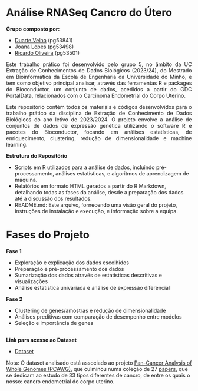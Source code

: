 # Análise RNASeq Cancro do Útero


**Grupo composto por:**
- [Duarte Velho](https://github.com/duartebred) (pg53841)
- [Joana Lopes](https://github.com/joanalopes0711) (pg53498)
- [Ricardo Oliveira](https://github.com/ricardofoliveira61) (pg53501)

 

<div align="justify">
Este trabalho prático foi desenvolvido pelo grupo 5, no âmbito da UC Extração de Conhecimentos de Dados Biológicos (2023/24), do Mestrado em Bioinformática da Escola de Engenharia da Universidade do Minho, e tem como objetivo principal analisar, através das ferramentas R e packages do Bioconductor, um conjunto de dados, acedidos a partir do GDC PortalData, relacionados com o Carcinoma Endometrial do Corpo Uterino. 

Este repositório contém todos os materiais e códigos desenvolvidos para o trabalho prático da disciplina de Extração de Conhecimento de Dados Biológicos do ano letivo de 2023/2024. O projeto envolve a análise de conjuntos de dados de expressão genética utilizando o software R e pacotes do Bioconductor, focando em análises estatísticas, de enriquecimento, clustering, redução de dimensionalidade e machine learning. 
</div>

**Estrutura do Repositório**

- Scripts em R utilizados para a análise de dados, incluindo pré-processamento, análises estatísticas, e algoritmos de aprendizagem de máquina.
- Relatórios em formato HTML gerados a partir do R Markdown, detalhando todas as fases da análise, desde a preparação dos dados até a discussão dos resultados.
- README.md: Este arquivo, fornecendo uma visão geral do projeto, instruções de instalação e execução, e informação sobre a equipa.

# Fases do Projeto

**Fase 1**

- Exploração e explicação dos dados escolhidos
- Preparação e pré-processamento dos dados
- Sumarização dos dados através de estatísticas descritivas e visualizações
- Análise estatística univariada e análise de expressão diferencial

**Fase 2**

 - Clustering de genes/amostras e redução de dimensionalidade
 - Análises preditivas com comparação de desempenho entre modelos
 - Seleção e importância de genes

##


**Link para acesso ao Dataset**
- [Dataset](https://shorturl.at/fmpJ5)

Nota: O dataset analisado está associado ao projeto [Pan-Cancer Analysis of Whole Genomes (PCAWG)](https://www.cell.com/pb-assets/consortium/pancanceratlas/pancani3/index.html), que culminou numa coleção de 27 [papers](https://pubmed.ncbi.nlm.nih.gov/?term=29625048%2C29596782%2C29622463%2C29617662%2C29625055%2C29625050%2C29617662%2C30643250%2C32214244%2C29625049%2C29850653%5Buid%5D), que se dedicam ao estudo de 33 tipos diferentes de cancro, de entre os quais o nosso: cancro endometrial do corpo uterino.

